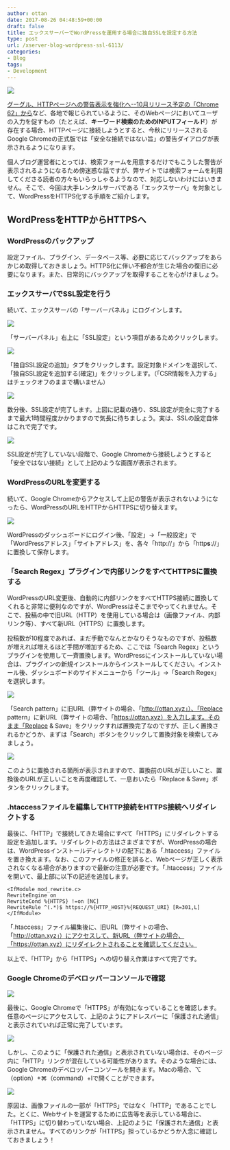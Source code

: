 ```yaml
---
author: ottan
date: 2017-08-26 04:48:59+00:00
draft: false
title: エックスサーバーでWordPressを運用する場合に独自SSLを設定する方法
type: post
url: /xserver-blog-wordpress-ssl-6113/
categories:
- Blog
tags:
- Development
---
```


![](/images/2017/08/170826-59a0f01dc0a6d.jpg)






[グーグル、HTTPページへの警告表示を強化へ--10月リリース予定の「Chrome 62」から](https://japan.cnet.com/article/35100589/)など、各地で報じられているように、そのWebページにおいてユーザの入力を促すもの（たとえば、**キーワード検索のためのINPUTフィールド**）が存在する場合、HTTPページに接続しようとすると、今秋にリリースされるGoogle Chromeの正式版では「安全な接続ではない旨」の警告ダイアログが表示されるようになります。





個人ブログ運営者にとっては、検索フォームを用意するだけでもこうした警告が表示されるようになるため傍迷惑な話ですが、弊サイトでは検索フォームを利用してくださる読者の方々もいらっしゃるようなので、対応しないわけにはいきません。そこで、今回は大手レンタルサーバである「エックスサーバ」を対象として、WordPressをHTTPS化する手順をご紹介します。





## WordPressをHTTPからHTTPSへ





### WordPressのバックアップ





設定ファイル、プラグイン、データベース等、必要に応じてバックアップをあらかじめ取得しておきましょう。HTTPS化に伴い不都合が生じた場合の復旧に必要になります。また、日常的にバックアップを取得することを心がけましょう。





### エックスサーバでSSL設定を行う





続いて、エックスサーバの「サーバーパネル」にログインします。





![](/images/2017/11/171125-5a18dbef8355b.png)






「サーバーパネル」右上に「SSL設定」という項目があるためクリックします。





![](/images/2017/11/171125-5a18dc27d0e6f.png)






「独自SSL設定の追加」タブをクリックします。設定対象ドメインを選択して、「独自SSL設定を追加する(確定)」をクリックします。（「CSR情報を入力する」はチェックオフのままで構いません）





![](/images/2017/11/171125-5a18dc5f9aa20.png)






数分後、SSL設定が完了します。上図に記載の通り、SSL設定が完全に完了するまで最大1時間程度かかりますので気長に待ちましょう。実は、SSLの設定自体はこれで完了です。





![](/images/2017/11/171125-5a18dc8cac597.png)






SSL設定が完了していない段階で、Google Chromeから接続しようとすると「安全ではない接続」として上記のような画面が表示されます。





### WordPressのURLを変更する





続いて、Google Chromeからアクセスして上記の警告が表示されないようになったら、WordPressのURLをHTTPからHTTPSに切り替えます。





![](/images/2017/08/170826-59a0f4f41476a.png)






WordPressのダッシュボードにログイン後、「設定」→「一般設定」で「WordPressアドレス」「サイトアドレス」を、各々「http://<Domain Name>」から「http**s**://<Domain Name>」に置換して保存します。





### 「Search Regex」プラグインで内部リンクをすべてHTTPSに置換する





WordPressのURL変更後、自動的に内部リンクをすべてHTTPS接続に置換してくれると非常に便利なのですが、WordPressはそこまでやってくれません。そこで、投稿の中で旧URL（HTTP）を使用している場合は（画像ファイル、内部リンク等）、すべて新URL（HTTPS）に置換します。





投稿数が10程度であれば、まだ手動でなんとかなりそうなものですが、投稿数が増えれば増えるほど手間が増加するため、ここでは「Search Regex」というプラグインを使用して一斉置換します。WordPressにインストールしていない場合は、プラグインの新規インストールからインストールしてください。インストール後、ダッシュボードのサイドメニューから「ツール」→「Search Regex」を選択します。





![](/images/2017/08/170826-59a0f617d449b.png)






「Search pattern」に旧URL（弊サイトの場合、「http://ottan.xyz」）、「Replace pattern」に新URL（弊サイトの場合、「https://ottan.xyz）を入力します。そのまま「Replace & Save」をクリックすれば置換完了なのですが、正しく置換されるかどうか、まずは「Search」ボタンをクリックして置換対象を検索してみましょう。





![](/images/2017/08/170826-59a0f657168a8.png)






このように置換される箇所が表示されますので、置換前のURLが正しいこと、置換後のURLが正しいことを再度確認して、一息おいたら「Replace & Save」ボタンをクリックします。





### .htaccessファイルを編集してHTTP接続をHTTPS接続へリダイレクトする





最後に、「HTTP」で接続してきた場合にすべて「HTTPS」にリダイレクトする設定を追加します。リダイレクトの方法はさまざまですが、WordPressの場合は、WordPressインストールディレクトリの配下にある「.htaccess」ファイルを置き換えます。なお、このファイルの修正を誤ると、Webページが正しく表示されなくなる場合がありますので最新の注意が必要です。「.htaccess」ファイルを開いて、最上部に以下の記述を追加します。




    
    <IfModule mod_rewrite.c>
    RewriteEngine on
    RewriteCond %{HTTPS} !=on [NC]
    RewriteRule ^(.*)$ https://%{HTTP_HOST}%{REQUEST_URI} [R=301,L]
    </IfModule>





「.htaccess」ファイル編集後に、旧URL（弊サイトの場合、「http://ottan.xyz」）にアクセスして、新URL（弊サイトの場合、「https://ottan.xyz）にリダイレクトされることを確認してください。





以上で、「HTTP」から「HTTPS」ヘの切り替え作業はすべて完了です。





### Google Chromeのデベロッパーコンソールで確認





![](/images/2017/08/170826-59a0fcda38c36.png)






最後に、Google Chromeで「HTTPS」が有効になっていることを確認します。任意のページにアクセスして、上記のようにアドレスバーに「保護された通信」と表示されていれば正常に完了しています。





![](/images/2017/08/170826-59a0fd1c9f04e.png)






しかし、このように「保護された通信」と表示されていない場合は、そのページ内に「HTTP」リンクが混在している可能性があります。そのような場合には、Google Chromeのデベロッパーコンソールを開きます。Macの場合、⌥（option）+⌘（command）+Iで開くことができます。





![](/images/2017/08/170826-59a0fd67a22e7.png)






原因は、画像ファイルの一部が「HTTPS」ではなく「HTTP」であることでした。とくに、Webサイトを運営するために広告等を表示している場合に、「HTTPS」に切り替わっていない場合、上記のように「保護された通信」と表示されません。すべてのリンクが「HTTPS」担っているかどうか入念に確認しておきましょう！
